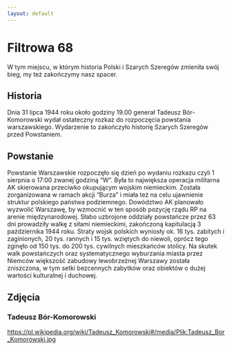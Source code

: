 ```yaml
---
layout: default
---
```

# Filtrowa 68

W tym miejscu, w którym historia Polski i Szarych Szeregów zmieniła swój bieg, my też zakończymy nasz spacer.

## Historia

Dnia 31 lipca 1944 roku około godziny 19.00 generał Tadeusz Bór-Komorowski wydał ostateczny rozkaz do rozpoczęcia powstania warszawskiego. Wydarzenie to zakończyło historię Szarych Szeregów przed Powstaniem.

## Powstanie

Powstanie Warszawskie rozpoczęło się dzień po wydaniu rozkazu czyli 1 sierpnia o 17:00 zwanej godziną “W”. Była to największa operacja militarna AK skierowana przeciwko okupującym wojskim niemieckim. Została zorganizowana w ramach akcji “Burza” i miała też na celu ujawnienie struktur polskiego państwa podziemnego.
Dowództwo AK planowało wyzwolić Warszawę, by wzmocnić w ten sposób pozycję rządu RP na arenie międzynarodowej.
Słabo uzbrojone oddziały powstańcze przez 63 dni prowadziły walkę z siłami niemieckimi, zakończoną kapitulacją 3 października 1944 roku.
Straty wojsk polskich wyniosły ok. 16 tys. zabitych i zaginionych, 20 tys. rannych i 15 tys. wziętych do niewoli, oprócz tego zginęło od 150 tys. do 200 tys. cywilnych mieszkańców stolicy. Na skutek walk powstańczych oraz systematycznego wyburzania miasta przez Niemców większość zabudowy lewobrzeżnej Warszawy została zniszczona, w tym setki bezcennych zabytków oraz obiektów o dużej wartości kulturalnej i duchowej.

## Zdjęcia

### Tadeusz Bór-Komorowski
https://pl.wikipedia.org/wiki/Tadeusz_Komorowski#/media/Plik:Tadeusz_Bor_Komorowski.jpg

